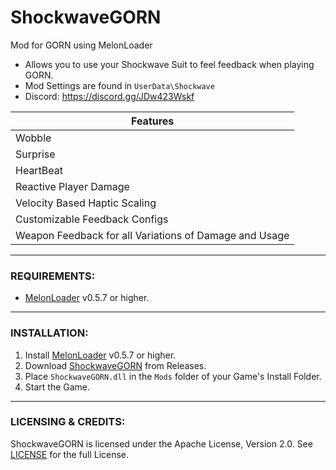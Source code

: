 # ShockwaveGORN
Mod for GORN using MelonLoader  

- Allows you to use your Shockwave Suit to feel feedback when playing GORN.
- Mod Settings are found in ``UserData\Shockwave``
- Discord: https://discord.gg/JDw423Wskf

| Features |
| - |
| Wobble |
| Surprise |
| HeartBeat |
| Reactive Player Damage |
| Velocity Based Haptic Scaling |
| Customizable Feedback Configs | 
| Weapon Feedback for all Variations of Damage and Usage |

---

### REQUIREMENTS:

- [MelonLoader](https://github.com/LavaGang/MelonLoader/releases) v0.5.7 or higher.

---

### INSTALLATION:

1) Install [MelonLoader](https://github.com/LavaGang/MelonLoader/releases) v0.5.7 or higher.
2) Download [ShockwaveGORN](https://github.com/HerpDerpinstine/ShockwaveGORN/releases) from Releases.
3) Place ``ShockwaveGORN.dll`` in the ``Mods`` folder of your Game's Install Folder.
4) Start the Game.

---

### LICENSING & CREDITS:

ShockwaveGORN is licensed under the Apache License, Version 2.0. See [LICENSE](https://github.com/HerpDerpinstine/ShockwaveGORN/blob/master/LICENSE.md) for the full License.